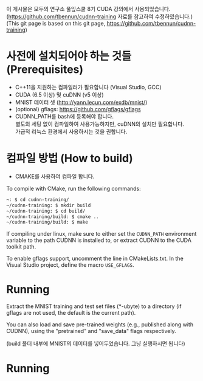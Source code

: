 이 게시물은 모두의 연구소 풀잎스쿨 8기 CUDA 강의에서 사용되었습니다.  
(https://github.com/tbennun/cudnn-training 자료를 참고하여 수정하였습니다.)  
(This git page is based on this git page, https://github.com/tbennun/cudnn-training)

사전에 설치되어야 하는 것들 (Prerequisites)
=============

* C++11을 지원하는 컴파일러가 필요합니다 (Visual Studio, GCC)
* CUDA (6.5 이상) 및 cuDNN (v5 이상)
* MNIST 데이터 셋 (http://yann.lecun.com/exdb/mnist/)
* (optional) gflags: https://github.com/gflags/gflags
* CUDNN_PATH를 bash에 등록해야 합니다.  
별도의 세팅 없이 컴파일하여 사용가능하지만, cuDNN의 설치만 필요합니다.  
가급적 리눅스 환경에서 사용하시는 것을 권합니다.

컴파일 방법 (How to build)
===========

* CMAKE를 사용하여 컴파일 합니다.

To compile with CMake, run the following commands:
```bash
~: $ cd cudnn-training/
~/cudnn-training: $ mkdir build
~/cudnn-training: $ cd build/
~/cudnn-training/build: $ cmake ..
~/cudnn-training/build: $ make
```

If compiling under linux, make sure to either set the ```CUDNN_PATH``` environment variable to the path CUDNN is installed to, or extract CUDNN to the CUDA toolkit path.

To enable gflags support, uncomment the line in CMakeLists.txt. In the Visual Studio project, define the macro ```USE_GFLAGS```.

Running
=======

Extract the MNIST training and test set files (*-ubyte) to a directory (if gflags are not used, the default is the current path).

You can also load and save pre-trained weights (e.g., published along with CUDNN), using the "pretrained" and "save_data" flags respectively.

(build 폴더 내부에 MNIST의 데이터를 넣어두었습니다. 그냥 실행하시면 됩니다)


Running
=======
